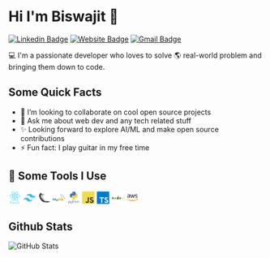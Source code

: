 # Hi I'm Biswajit 👋

[![Linkedin Badge](https://img.shields.io/badge/-biswajit_kaushik-blue?style=flat&logo=Linkedin&logoColor=white&link=https://www.linkedin.com/in/biswajit-kaushik-51b024203/)](https://www.linkedin.com/in/biswajit-kaushik-51b024203/)
[![Website Badge](https://img.shields.io/badge/-biswajit.me-47CCCC?style=flat&logo=Google-Chrome&logoColor=white&link=biswajit.me)](https://biswajit.me)
[![Gmail Badge](https://img.shields.io/badge/-biswajitkaushik02-c14438?style=flat&logo=Gmail&logoColor=white&link=mailto:biswajitkaushik02@gmail.com)](mailto:biswajitkaushik02@gmail.com)


💻 I'm a passionate developer who loves to solve 🌎 real-world problem and bringing them down to code.

## Some Quick Facts
- 🌱 I’m looking to collaborate on cool open source projects
- 💬 Ask me about web dev and any tech related stuff
- ✨ Looking forward to explore AI/ML and make open source contributions
- ⚡ Fun fact: I play guitar in my free time

<h2>🚀 Some Tools I Use</h2>
<p align="left">
<img src="https://raw.githubusercontent.com/devicons/devicon/master/icons/react/react-original-wordmark.svg" alt="react" width="25" height="25" />
<img src="https://raw.githubusercontent.com/devicons/devicon/master/icons/tailwindcss/tailwindcss-plain.svg" alt="tailwindcss" width="25" height="25" />
<img src="https://raw.githubusercontent.com/devicons/devicon/master/icons/flask/flask-original.svg" alt="flask" width="25" height="25" />
<img src="https://raw.githubusercontent.com/devicons/devicon/master/icons/mysql/mysql-original-wordmark.svg" alt="mysql" width="25" height="25" />
<img src="https://raw.githubusercontent.com/devicons/devicon/master/icons/python/python-original-wordmark.svg" alt="python" width="25" height="25" />
<img src="https://raw.githubusercontent.com/devicons/devicon/master/icons/javascript/javascript-original.svg" alt="javascript" width="25" height="25" />
<img src="https://raw.githubusercontent.com/devicons/devicon/master/icons/typescript/typescript-original.svg" alt="typescript" width="25" height="25" />
<img src="https://raw.githubusercontent.com/devicons/devicon/master/icons/nodejs/nodejs-original-wordmark.svg" alt="nodejs" width="25" height="25" />
<img src="https://raw.githubusercontent.com/github/explore/80688e429a7d4ef2fca1e82350fe8e3517d3494d/topics/aws/aws.png" alt="aws" width="25" height="25" />
</p>

## Github Stats
<p><img src="https://github-readme-stats.vercel.app/api?username=biswajit-k&amp;show_icons=true" alt="GitHub Stats"></p>
